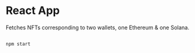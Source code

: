 # React App

Fetches NFTs corresponding to two wallets, one Ethereum & one Solana.

```bash

npm start

```